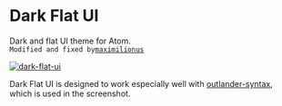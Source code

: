 # Dark Flat UI

Dark and flat UI theme for Atom.  
`Modified and fixed by`[`maximilionus`](https://github.com/maximilionus)

[![dark-flat-ui](https://github.com/olmokramer/atom-dark-flat-ui/raw/master/screenshot.png)](https://github.com/olmokramer/atom-dark-flat-ui/raw/master/screenshot.png)

Dark Flat UI is designed to work especially well with [outlander-syntax](https://atom.io/packages/outlander-syntax), which is used in the screenshot.
